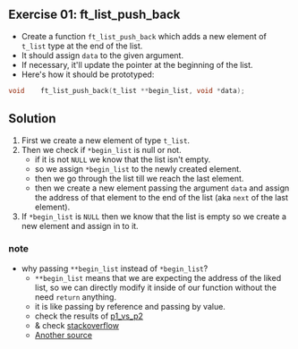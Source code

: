 ## Exercise 01: ft_list_push_back

- Create a function `ft_list_push_back` which adds a new element of `t_list` type at the end of the list.
- It should assign `data` to the given argument.
- If necessary, it'll update the pointer at the beginning of the list.
- Here's how it should be prototyped:
```c
void	ft_list_push_back(t_list **begin_list, void *data);
```

## Solution
1. First we create a new element of type `t_list`.
2. Then we check if `*begin_list` is null or not.
	- if it is not `NULL` we know that the list isn't empty.
	- so we assign `*begin_list` to the newly created element.
	- then we go through the list till we reach the last element.
	- then we create a new element passing the argument `data` and assign the address of that element to the end of the list (aka `next` of the last element).
3. If `*begin_list` is `NULL` then we know that the list is empty so we create a new element and assign in to it.

### note
- why passing `**begin_list` instead of `*begin_list`?
	- `**begin_list` means that we are expecting the address of the liked list, so we can directly modify it inside of our function without the need `return` anything.
	- it is like passing by reference and passing by value.
	- check the results of [p1_vs_p2](https://github.com/achrafelkhnissi/CS/blob/master/1337/DAYS/DAY11/ex00/test/1p_vs_2p.c)
	- & check [stackoverflow](https://stackoverflow.com/questions/7271647/what-is-the-reason-for-using-a-double-pointer-when-adding-a-node-in-a-linked-lis)
	- [Another source](https://www.youtube.com/watch?v=QH64qSW7wM8)
